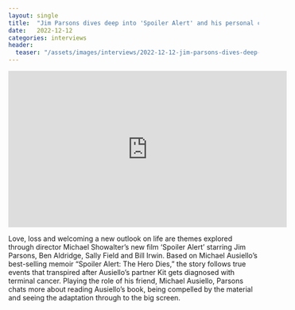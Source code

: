 ```yaml
---
layout: single
title:  "Jim Parsons dives deep into 'Spoiler Alert' and his personal connection to the story and character."
date:   2022-12-12
categories: interviews
header:
  teaser: "/assets/images/interviews/2022-12-12-jim-parsons-dives-deep-into-spoiler-alert.jpg"
---
```


<iframe width="560" height="315" src="https://www.youtube.com/embed/rZAKFrBGlwg?si=qk5_ac0B9-uyP7NF" title="YouTube video player" frameborder="0" allow="accelerometer; autoplay; clipboard-write; encrypted-media; gyroscope; picture-in-picture; web-share" referrerpolicy="strict-origin-when-cross-origin" allowfullscreen></iframe>

Love, loss and welcoming a new outlook on life are themes explored through director Michael Showalter’s new film ‘Spoiler Alert’ starring Jim Parsons, Ben Aldridge, Sally Field and Bill Irwin. Based on Michael Ausiello’s best-selling memoir “Spoiler Alert: The Hero Dies,” the story follows true events that transpired after Ausiello’s partner Kit gets diagnosed with terminal cancer. Playing the role of his friend, Michael Ausiello, Parsons chats more about reading Ausiello’s book, being compelled by the material and seeing the adaptation through to the big screen.

